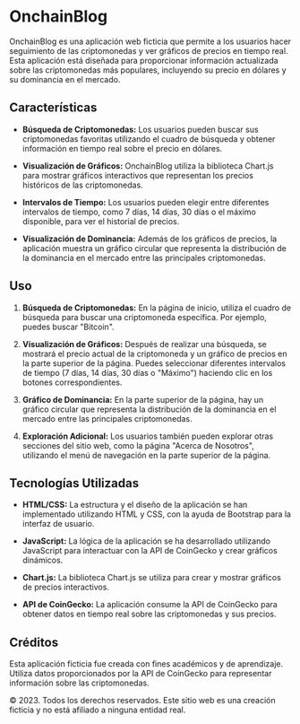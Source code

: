 # OnchainBlog

OnchainBlog es una aplicación web ficticia que permite a los usuarios hacer seguimiento de las criptomonedas y ver gráficos de precios en tiempo real. Esta aplicación está diseñada para proporcionar información actualizada sobre las criptomonedas más populares, incluyendo su precio en dólares y su dominancia en el mercado.

## Características

- **Búsqueda de Criptomonedas:** Los usuarios pueden buscar sus criptomonedas favoritas utilizando el cuadro de búsqueda y obtener información en tiempo real sobre el precio en dólares.

- **Visualización de Gráficos:** OnchainBlog utiliza la biblioteca Chart.js para mostrar gráficos interactivos que representan los precios históricos de las criptomonedas.

- **Intervalos de Tiempo:** Los usuarios pueden elegir entre diferentes intervalos de tiempo, como 7 días, 14 días, 30 días o el máximo disponible, para ver el historial de precios.

- **Visualización de Dominancia:** Además de los gráficos de precios, la aplicación muestra un gráfico circular que representa la distribución de la dominancia en el mercado entre las principales criptomonedas.

## Uso

1. **Búsqueda de Criptomonedas:** En la página de inicio, utiliza el cuadro de búsqueda para buscar una criptomoneda específica. Por ejemplo, puedes buscar "Bitcoin".

2. **Visualización de Gráficos:** Después de realizar una búsqueda, se mostrará el precio actual de la criptomoneda y un gráfico de precios en la parte superior de la página. Puedes seleccionar diferentes intervalos de tiempo (7 días, 14 días, 30 días o "Máximo") haciendo clic en los botones correspondientes.

3. **Gráfico de Dominancia:** En la parte superior de la página, hay un gráfico circular que representa la distribución de la dominancia en el mercado entre las principales criptomonedas.

4. **Exploración Adicional:** Los usuarios también pueden explorar otras secciones del sitio web, como la página "Acerca de Nosotros", utilizando el menú de navegación en la parte superior de la página.

## Tecnologías Utilizadas

- **HTML/CSS:** La estructura y el diseño de la aplicación se han implementado utilizando HTML y CSS, con la ayuda de Bootstrap para la interfaz de usuario.

- **JavaScript:** La lógica de la aplicación se ha desarrollado utilizando JavaScript para interactuar con la API de CoinGecko y crear gráficos dinámicos.

- **Chart.js:** La biblioteca Chart.js se utiliza para crear y mostrar gráficos de precios interactivos.

- **API de CoinGecko:** La aplicación consume la API de CoinGecko para obtener datos en tiempo real sobre las criptomonedas y sus precios.

## Créditos

Esta aplicación ficticia fue creada con fines académicos y de aprendizaje. Utiliza datos proporcionados por la API de CoinGecko para representar información sobre las criptomonedas.


© 2023. Todos los derechos reservados. Este sitio web es una creación ficticia y no está afiliado a ninguna entidad real.
